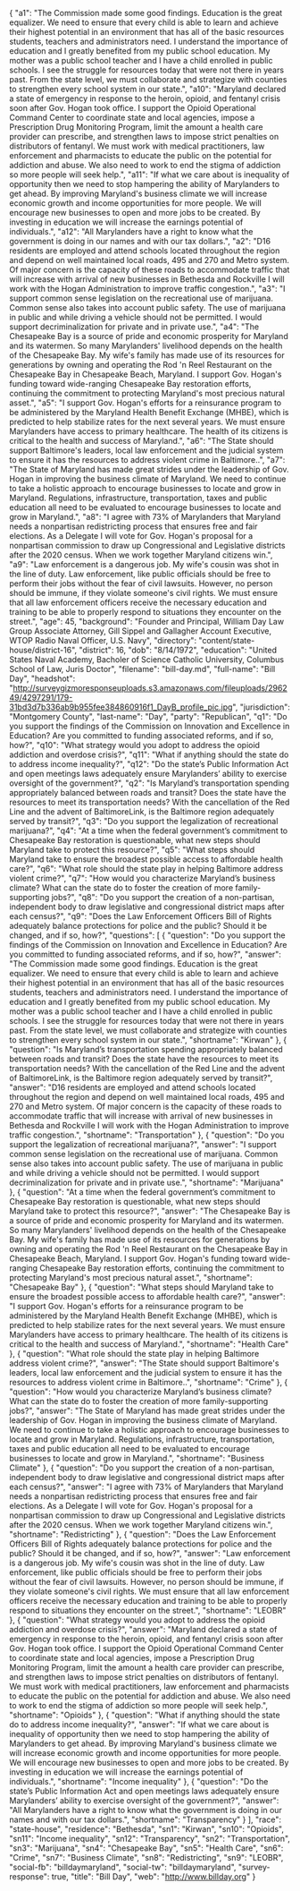 {
  "a1": "The Commission made some good findings. Education is the great equalizer. We need to ensure that every child is able to learn and achieve their highest potential in an environment that has all of the basic resources students, teachers and administrators need. I understand the importance of education and I greatly benefited from my public school education. My mother was a public school teacher and I have a child enrolled in public schools. I see the struggle for resources today that were not there in years past. From the state level, we must collaborate and strategize with counties to strengthen every school system in our state.",
  "a10": "Maryland declared a state of emergency in response to the heroin, opioid, and fentanyl crisis soon after Gov. Hogan took office. I support the Opioid Operational Command Center to coordinate state and local agencies, impose a Prescription Drug Monitoring Program, limit the amount a health care provider can prescribe, and strengthen laws to impose strict penalties on distributors of fentanyl. We must work with medical practitioners, law enforcement and pharmacists to educate the public on the potential for addiction and abuse. We also need to work to end the stigma of addiction so more people will seek help.",
  "a11": "If what we care about is inequality of opportunity then we need to stop hampering the ability of Marylanders to get ahead. By improving Maryland's business climate we will increase economic growth and income opportunities for more people. We will encourage new businesses to open and more jobs to be created. By investing in education we will increase the earnings potential of individuals.",
  "a12": "All Marylanders have a right to know what the government is doing in our names and with our tax dollars.",
  "a2": "D16 residents are employed and attend schools located throughout the region and depend on well maintained local roads, 495 and 270 and Metro system. Of major concern is the capacity of these roads to accommodate traffic that will increase with arrival of new businesses in Bethesda and Rockville I will work with the Hogan Administration to improve traffic congestion.",
  "a3": "I support common sense legislation on the recreational use of marijuana. Common sense also takes into account public safety. The use of marijuana in public and while driving a vehicle should not be permitted. I would support decriminalization for private and in private use.",
  "a4": "The Chesapeake Bay is a source of pride and economic prosperity for Maryland and its watermen. So many Marylanders' livelihood depends on the health of the Chesapeake Bay. My wife's family has made use of its resources for generations by owning and operating the Rod 'n Reel Restaurant on the Chesapeake Bay in Chesapeake Beach, Maryland. I support Gov. Hogan's funding toward wide-ranging Chesapeake Bay restoration efforts, continuing the commitment to protecting Maryland's most precious natural asset.",
  "a5": "I support Gov. Hogan's efforts for a reinsurance program to be administered by the Maryland Health Benefit Exchange (MHBE), which is predicted to help stabilize rates for the next several years. We must ensure Marylanders have access to primary healthcare. The health of its citizens is critical to the health and success of Maryland.",
  "a6": "The State should support Baltimore's leaders, local law enforcement and the judicial system to ensure it has the resources to address violent crime in Baltimore..",
  "a7": "The State of Maryland has made great strides under the leadership of Gov. Hogan in improving the business climate of Maryland. We need to continue to take a holistic approach to encourage businesses to locate and grow in Maryland. Regulations, infrastructure, transportation, taxes and public education all need to be evaluated to encourage businesses to locate and grow in Maryland.",
  "a8": "I agree with 73% of Marylanders that Maryland needs a nonpartisan redistricting process that ensures free and fair elections. As a Delegate I will vote for Gov. Hogan's proposal for a nonpartisan commission to draw up Congressional and Legislative districts after the 2020 census. When we work together Maryland citizens win.",
  "a9": "Law enforcement is a dangerous job. My wife's cousin was shot in the line of duty. Law enforcement, like public officials should be free to perform their jobs without the fear of civil lawsuits. However, no person should be immune, if they violate someone's civil rights. We must ensure that all law enforcement officers receive the necessary education and training to be able to properly respond to situations they encounter on the street.",
  "age": 45,
  "background": "Founder and Principal, William Day Law Group Associate Attorney, Gill Sippel and Gallagher Account Executive, WTOP Radio Naval Officer, U.S. Navy",
  "directory": "content/state-house/district-16",
  "district": 16,
  "dob": "8/14/1972",
  "education": "United States Naval Academy, Bacholer of Science Catholic University, Columbus School of Law, Juris Doctor",
  "filename": "bill-day.md",
  "full-name": "Bill Day",
  "headshot": "http://surveygizmoresponseuploads.s3.amazonaws.com/fileuploads/296249/4297291/179-31bd3d7b336ab9b955fee384860916f1_DayB_profile_pic.jpg",
  "jurisdiction": "Montgomery County",
  "last-name": "Day",
  "party": "Republican",
  "q1": "Do you support the findings of the Commission on Innovation and Excellence in Education? Are you committed to funding associated reforms, and if so, how?",
  "q10": "What strategy would you adopt to address the opioid addiction and overdose crisis?",
  "q11": "What if anything should the state do to address income inequality?",
  "q12": "Do the state’s Public Information Act and open meetings laws adequately ensure Marylanders’ ability to exercise oversight of the government?",
  "q2": "Is Maryland’s transportation spending appropriately balanced between roads and transit? Does the state have the resources to meet its transportation needs? With the cancellation of the Red Line and the advent of BaltimoreLink, is the Baltimore region adequately served by transit?",
  "q3": "Do you support the legalization of recreational marijuana?",
  "q4": "At a time when the federal government’s commitment to Chesapeake Bay restoration is questionable, what new steps should Maryland take to protect this resource?",
  "q5": "What steps should Maryland take to ensure the broadest possible access to affordable health care?",
  "q6": "What role should the state play in helping Baltimore address violent crime?",
  "q7": "How would you characterize Maryland’s business climate? What can the state do to foster the creation of more family-supporting jobs?",
  "q8": "Do you support the creation of a non-partisan, independent body to draw legislative and congressional district maps after each census?",
  "q9": "Does the Law Enforcement Officers Bill of Rights adequately balance protections for police and the public? Should it be changed, and if so, how?",
  "questions": [
    {
      "question": "Do you support the findings of the Commission on Innovation and Excellence in Education? Are you committed to funding associated reforms, and if so, how?",
      "answer": "The Commission made some good findings. Education is the great equalizer. We need to ensure that every child is able to learn and achieve their highest potential in an environment that has all of the basic resources students, teachers and administrators need. I understand the importance of education and I greatly benefited from my public school education. My mother was a public school teacher and I have a child enrolled in public schools. I see the struggle for resources today that were not there in years past. From the state level, we must collaborate and strategize with counties to strengthen every school system in our state.",
      "shortname": "Kirwan"
    },
    {
      "question": "Is Maryland’s transportation spending appropriately balanced between roads and transit? Does the state have the resources to meet its transportation needs? With the cancellation of the Red Line and the advent of BaltimoreLink, is the Baltimore region adequately served by transit?",
      "answer": "D16 residents are employed and attend schools located throughout the region and depend on well maintained local roads, 495 and 270 and Metro system. Of major concern is the capacity of these roads to accommodate traffic that will increase with arrival of new businesses in Bethesda and Rockville I will work with the Hogan Administration to improve traffic congestion.",
      "shortname": "Transportation"
    },
    {
      "question": "Do you support the legalization of recreational marijuana?",
      "answer": "I support common sense legislation on the recreational use of marijuana. Common sense also takes into account public safety. The use of marijuana in public and while driving a vehicle should not be permitted. I would support decriminalization for private and in private use.",
      "shortname": "Marijuana"
    },
    {
      "question": "At a time when the federal government’s commitment to Chesapeake Bay restoration is questionable, what new steps should Maryland take to protect this resource?",
      "answer": "The Chesapeake Bay is a source of pride and economic prosperity for Maryland and its watermen. So many Marylanders' livelihood depends on the health of the Chesapeake Bay. My wife's family has made use of its resources for generations by owning and operating the Rod 'n Reel Restaurant on the Chesapeake Bay in Chesapeake Beach, Maryland. I support Gov. Hogan's funding toward wide-ranging Chesapeake Bay restoration efforts, continuing the commitment to protecting Maryland's most precious natural asset.",
      "shortname": "Chesapeake Bay"
    },
    {
      "question": "What steps should Maryland take to ensure the broadest possible access to affordable health care?",
      "answer": "I support Gov. Hogan's efforts for a reinsurance program to be administered by the Maryland Health Benefit Exchange (MHBE), which is predicted to help stabilize rates for the next several years. We must ensure Marylanders have access to primary healthcare. The health of its citizens is critical to the health and success of Maryland.",
      "shortname": "Health Care"
    },
    {
      "question": "What role should the state play in helping Baltimore address violent crime?",
      "answer": "The State should support Baltimore's leaders, local law enforcement and the judicial system to ensure it has the resources to address violent crime in Baltimore..",
      "shortname": "Crime"
    },
    {
      "question": "How would you characterize Maryland’s business climate? What can the state do to foster the creation of more family-supporting jobs?",
      "answer": "The State of Maryland has made great strides under the leadership of Gov. Hogan in improving the business climate of Maryland. We need to continue to take a holistic approach to encourage businesses to locate and grow in Maryland. Regulations, infrastructure, transportation, taxes and public education all need to be evaluated to encourage businesses to locate and grow in Maryland.",
      "shortname": "Business Climate"
    },
    {
      "question": "Do you support the creation of a non-partisan, independent body to draw legislative and congressional district maps after each census?",
      "answer": "I agree with 73% of Marylanders that Maryland needs a nonpartisan redistricting process that ensures free and fair elections. As a Delegate I will vote for Gov. Hogan's proposal for a nonpartisan commission to draw up Congressional and Legislative districts after the 2020 census. When we work together Maryland citizens win.",
      "shortname": "Redistricting"
    },
    {
      "question": "Does the Law Enforcement Officers Bill of Rights adequately balance protections for police and the public? Should it be changed, and if so, how?",
      "answer": "Law enforcement is a dangerous job. My wife's cousin was shot in the line of duty. Law enforcement, like public officials should be free to perform their jobs without the fear of civil lawsuits. However, no person should be immune, if they violate someone's civil rights. We must ensure that all law enforcement officers receive the necessary education and training to be able to properly respond to situations they encounter on the street.",
      "shortname": "LEOBR"
    },
    {
      "question": "What strategy would you adopt to address the opioid addiction and overdose crisis?",
      "answer": "Maryland declared a state of emergency in response to the heroin, opioid, and fentanyl crisis soon after Gov. Hogan took office. I support the Opioid Operational Command Center to coordinate state and local agencies, impose a Prescription Drug Monitoring Program, limit the amount a health care provider can prescribe, and strengthen laws to impose strict penalties on distributors of fentanyl. We must work with medical practitioners, law enforcement and pharmacists to educate the public on the potential for addiction and abuse. We also need to work to end the stigma of addiction so more people will seek help.",
      "shortname": "Opioids"
    },
    {
      "question": "What if anything should the state do to address income inequality?",
      "answer": "If what we care about is inequality of opportunity then we need to stop hampering the ability of Marylanders to get ahead. By improving Maryland's business climate we will increase economic growth and income opportunities for more people. We will encourage new businesses to open and more jobs to be created. By investing in education we will increase the earnings potential of individuals.",
      "shortname": "Income inequality"
    },
    {
      "question": "Do the state’s Public Information Act and open meetings laws adequately ensure Marylanders’ ability to exercise oversight of the government?",
      "answer": "All Marylanders have a right to know what the government is doing in our names and with our tax dollars.",
      "shortname": "Transparency"
    }
  ],
  "race": "state-house",
  "residence": "Bethesda",
  "sn1": "Kirwan",
  "sn10": "Opioids",
  "sn11": "Income inequality",
  "sn12": "Transparency",
  "sn2": "Transportation",
  "sn3": "Marijuana",
  "sn4": "Chesapeake Bay",
  "sn5": "Health Care",
  "sn6": "Crime",
  "sn7": "Business Climate",
  "sn8": "Redistricting",
  "sn9": "LEOBR",
  "social-fb": "billdaymaryland",
  "social-tw": "billdaymaryland",
  "survey-response": true,
  "title": "Bill Day",
  "web": "http://www.billday.org"
}
